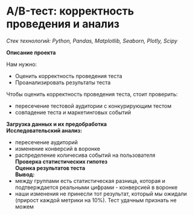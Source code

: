 # **A/B-тест: корректность проведения и анализ**

_Стек технологий: Python, Pandas, Matplotlib, Seaborn, Plotly, Scipy_

**Описание проекта**

Нам нужно:
- Оценить корректность проведения теста  
- Проанализировать результаты теста  

Чтобы оценить корректность проведения теста, стоит проверить:  
- пересечение тестовой аудитории с конкурирующим тестом  
- совпадение теста и маркетинговых событий  

**Загрузка данных и их предобработка**  
**Исследовательский анализ:**
- пересечение аудиторий  
- изменение конверсий в воронке  
- распределение количесива событий на пользователя    
**Проверка статистических гипотез**  
**Оценка результатов теста**  
**Вывод:**  
- между группами есть статистическая разница, которая и подтверждается реальными цифрами - конверсией в воронке  
- наши изменения не принесли тот результат, который мы ожидали (прирост каждой метрики на 10%). Тест удачным признать не можем    
